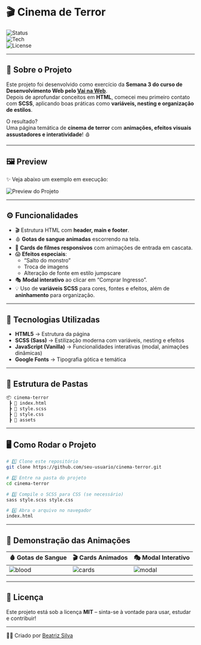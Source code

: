 # 🎬 Cinema de Terror  

![Status](https://img.shields.io/badge/Status-Em%20Desenvolvimento-red?style=for-the-badge)  
![Tech](https://img.shields.io/badge/Feito%20com-HTML%20%7C%20SCSS%20%7C%20JS-black?style=for-the-badge)  
![License](https://img.shields.io/badge/Licença-MIT-green?style=for-the-badge)  

---

## 👻 Sobre o Projeto  

Este projeto foi desenvolvido como exercício da **Semana 3 do curso de Desenvolvimento Web pelo [Vai na Web](https://www.vainaweb.com.br/)**.  
Depois de aprofundar conceitos em **HTML**, comecei meu primeiro contato com **SCSS**, aplicando boas práticas como **variáveis, nesting e organização de estilos**.  

O resultado?  
Uma página temática de **cinema de terror** com **animações, efeitos visuais assustadores e interatividade**! 🩸  

---

## 🖼️ Preview  

✨ Veja abaixo um exemplo em execução:  

![Preview do Projeto](<img width="1365" height="818" alt="Captura de tela 2025-09-25 105954" src="https://github.com/user-attachments/assets/dd53a361-a328-4826-b7f6-e457224b6354" />)


---

## ⚙️ Funcionalidades  

- 🎬 Estrutura HTML com **header, main e footer**.  
- 🩸 **Gotas de sangue animadas** escorrendo na tela.  
- 📸 **Cards de filmes responsivos** com animações de entrada em cascata.  
- 😱 **Efeitos especiais**:  
  - “Salto do monstro”  
  - Troca de imagens  
  - Alteração de fonte em estilo jumpscare  
- 🎭 **Modal interativo** ao clicar em “Comprar Ingresso”.  
- 💡 Uso de **variáveis SCSS** para cores, fontes e efeitos, além de **aninhamento** para organização.  

---

## 🚀 Tecnologias Utilizadas  

- **HTML5** → Estrutura da página  
- **SCSS (Sass)** → Estilização moderna com variáveis, nesting e efeitos  
- **JavaScript (Vanilla)** → Funcionalidades interativas (modal, animações dinâmicas)  
- **Google Fonts** → Tipografia gótica e temática  

---

## 📂 Estrutura de Pastas  

```bash
📦 cinema-terror
 ┣ 📜 index.html
 ┣ 📜 style.scss
 ┣ 📜 style.css
 ┣ 📂 assets
```
---

## 🖥️ Como Rodar o Projeto  

```bash
# 1️⃣ Clone este repositório
git clone https://github.com/seu-usuario/cinema-terror.git

# 2️⃣ Entre na pasta do projeto
cd cinema-terror

# 3️⃣ Compile o SCSS para CSS (se necessário)
sass style.scss style.css

# 4️⃣ Abra o arquivo no navegador
index.html
```
---

## 📸 Demonstração das Animações  

| 🩸 Gotas de Sangue | 🎬 Cards Animados | 🎭 Modal Interativo |
|--------------------|------------------|--------------------|
| ![blood](https://media.giphy.com/media/l41lZxzroU33typuU/giphy.gif) | ![cards](https://media.giphy.com/media/3oEjHGr1Y9sL5P5h7W/giphy.gif) | ![modal](https://media.giphy.com/media/xTiN0CNHgoRf1Ha7CM/giphy.gif) |


---

## 📜 Licença  

Este projeto está sob a licença **MIT** – sinta-se à vontade para usar, estudar e contribuir!  

---

👩‍💻 Criado por [Beatriz Silva](https://www.linkedin.com/in/beatriz-silva-santos-419339235/)  

